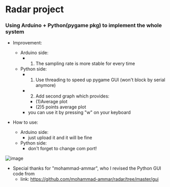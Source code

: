 # Radar project

### Using Arduino + Python(pygame pkg) to implement the whole system

*   Improvement:  
    *   Arduino side:  
        *   1. The sampling rate is more stable for every time  
    *   Python side:  
        *   1. Use threading to speed up pygame GUI (won't block by serial anymore)  
        *   2. Add second graph which provides:   
            *   (1)Average plot  
            *   (2)5 points average plot  
        *   you can use it by pressing "w" on your keyboard  
      
*   How to use:  
    *   Arduino side:  
        *   just upload it and it will be fine  
    *   Python side:  
        *   don't forget to change com port!  

![image](https://github.com/shooter2062424/TeachingStuff/blob/master/Python/Radar/radar.jpg)

*   Special thanks for "mohammad-ammar", who I revised the Python GUI code from  
    *   link: https://github.com/mohammad-ammar/radar/tree/master/gui  


